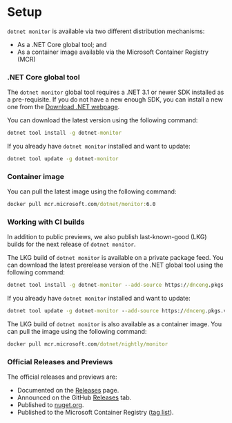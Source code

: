 # Setup

`dotnet monitor` is available via two different distribution mechanisms:

- As a .NET Core global tool; and
- As a container image available via the Microsoft Container Registry (MCR)

### .NET Core global tool

The `dotnet monitor` global tool requires a .NET 3.1 or newer SDK installed as a pre-requisite. If you do not have a new enough SDK, you can install a new one from the [Download .NET webpage](https://dotnet.microsoft.com/download).

You can download the latest version using the following command:

```cmd
dotnet tool install -g dotnet-monitor
```

If you already have `dotnet monitor` installed and want to update:

```cmd
dotnet tool update -g dotnet-monitor
```

### Container image

You can pull the latest image using the following command:

```cmd
docker pull mcr.microsoft.com/dotnet/monitor:6.0
```

### Working with CI builds

In addition to public previews, we also publish last-known-good (LKG) builds for the next release of `dotnet monitor`.

The LKG build of `dotnet monitor` is available on a private package feed. You can download the latest prerelease version of the .NET global tool using the following command:

```cmd
dotnet tool install -g dotnet-monitor --add-source https://dnceng.pkgs.visualstudio.com/public/_packaging/dotnet-tools/nuget/v3/index.json --prerelease
```

If you already have `dotnet monitor` installed and want to update:

```cmd
dotnet tool update -g dotnet-monitor --add-source https://dnceng.pkgs.visualstudio.com/public/_packaging/dotnet-tools/nuget/v3/index.json --prerelease
```

The LKG build of `dotnet monitor` is also available as a container image. You can pull the image using the following command:

```cmd
docker pull mcr.microsoft.com/dotnet/nightly/monitor
```

### Official Releases and Previews

The official releases and previews are:
- Documented on the [Releases](./releases.md) page.
- Announced on the GitHub [Releases](https://github.com/dotnet/dotnet-monitor/releases) tab.
- Published to [nuget.org](https://www.nuget.org/packages/dotnet-monitor/).
- Published to the Microsoft Container Registry ([tag list](https://mcr.microsoft.com/v2/dotnet/monitor/tags/list)).